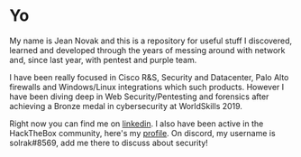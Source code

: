 # Yo

My name is Jean Novak and this is a repository for useful stuff I discovered, learned and developed through the years of messing around with network and, since last year, with pentest and purple team.

I have been really focused in Cisco R&S, Security and Datacenter, Palo Alto firewalls and Windows/Linux integrations which such products. However I have been diving deep in Web Security/Pentesting and forensics after achieving a Bronze medal in cybersecurity at WorldSkills 2019.

Right now you can find me on [linkedin](https://github.com/jeannovak/jeannovak.github.io/tree/5f581c4b88e3881fd1e220c6e13c02873b1327b8/www.linkedin.com/in/jeannovak/README.md). I also have been active in the HackTheBox community, here's my [profile](https://www.hackthebox.eu/home/users/profile/58822). On discord, my username is solrak\#8569, add me there to discuss about security!